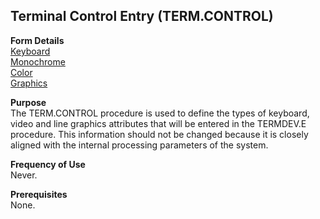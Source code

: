 ##  Terminal Control Entry (TERM.CONTROL)

<PageHeader />

**Form Details**  
[ Keyboard ](TERM-CONTROL-1/README.md)   
[ Monochrome ](TERM-CONTROL-2/README.md)   
[ Color ](TERM-CONTROL-3/README.md)   
[ Graphics ](TERM-CONTROL-4/README.md)   

**Purpose**  
The TERM.CONTROL procedure is used to define the types of keyboard, video and
line graphics attributes that will be entered in the TERMDEV.E procedure. This
information should not be changed because it is closely aligned with the
internal processing parameters of the system.

**Frequency of Use**  
Never.

**Prerequisites**  
None.

<badge text= "Version 8.10.57" vertical="middle" />

<PageFooter />
